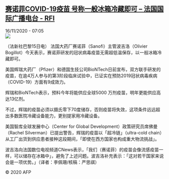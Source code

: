 <!--1605509639000-->
[赛诺菲COVID-19疫苗 号称一般冰箱冷藏即可 – 法国国际广播电台 - RFI](http://www.rfi.fr//cn/contenu/20201116-%E8%B5%9B%E8%AF%BA%E8%8F%B2covid-19%E7%96%AB%E8%8B%97-%E5%8F%B7%E7%A7%B0%E4%B8%80%E8%88%AC%E5%86%B0%E7%AE%B1%E5%86%B7%E8%97%8F%E5%8D%B3%E5%8F%AF)
------

<div>16/11/2020 - 07:05</div><img src="https://s.rfi.fr/media/display/b03a5af2-27d6-11eb-8620-005056a964fe/w:310/p:16x9/health0002b.201116140501.jpg"><div class="t-content__body u-clearfix"><p>（法新社巴黎15日电）    法国大药厂赛诺菲（Sanofi）主管波吉洛（Olivier Bogillot）今天表示，赛诺菲研发的冠状病毒疫苗无需超低温保存，以一般冰箱冷藏即可。</p><p>    美国辉瑞大药厂（Pfizer）和德国生技公司BioNTech日前宣布，双方联手研发的疫苗，在逾4万人参与的第3阶段临床试验中，已证实在预防2019冠状病毒疾病（COVID-19）方面有9成效力。 </p><p>    辉瑞和BioNTech表示，预料今年将能供应全球5000 万剂疫苗，明年更能供应高达13亿剂。</p><p>    不过，辉瑞的疫苗必须以摄氏零下70度储存，否则疫苗将失效，这项条件远远超出多数医院冷藏设备能力，更别提家用冷藏设备。</p><p>    美国智库全球发展中心（Center for Global Development）政策研究员席佛曼（Rachel Silverman）已提出警告，辉瑞的疫苗以「超冷链」（ultra-cold chain）从工厂出货到供应患者接种这段期间，「即使在西方国家也构成重大物流挑战」。</p><p>    波吉洛向法国数位电视频道CNews表示，「我们（赛诺菲）的疫苗会像流感疫苗一样，可以储存在冰箱中」，避免了上述问题。波吉洛补充表示：「这对若干国家来说会是一项优势。」（译者：李佩珊/核稿：严思祺）</p><p class="t-copyright">© 2020 AFP</p>        </div>
